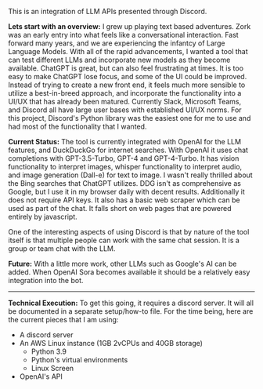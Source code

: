 This is an integration of LLM APIs presented through Discord.

**Lets start with an overview:** I grew up playing text based adventures. Zork was an early entry into what feels like a conversational interaction. Fast forward many years, and we are experiencing the infantcy of Large Language Models. With all of the rapid advancements, I wanted a tool that can test different LLMs and incorporate new models as they become available. ChatGPT is great, but can also feel frustrating at times. It is too easy to make ChatGPT lose focus, and some of the UI could be improved. Instead of trying to create a new front end, it feels much more sensible to utilize a best-in-breed approach, and incorporate the functionality into a UI/UX that has already been matured. Currently Slack, Microsoft Teams, and Discord all have large user bases with established UI/UX norms. For this project, Discord's Python library was the easiest one for me to use and had most of the functionality that I wanted.

**Current Status:**
The tool is currently integrated with OpenAI for the LLM features, and DuckDuckGo for internet searches. With OpenAI it uses chat completions with GPT-3.5-Turbo, GPT-4 and GPT-4-Turbo. It has vision functionality to interpret images, whisper functionality to interpret audio, and image generation (Dall-e) for text to image. I wasn't really thrilled about the Bing searches that ChatGPT utilizes. DDG isn't as comprehensive as Google, but I use it in my browser daily with decent results. Additionally it does not require API keys. It also has a basic web scraper which can be used as part of the chat. It falls short on web pages that are powered entirely by javascript.

One of the interesting aspects of using Discord is that by nature of the tool itself is that multiple people can work with the same chat session. It is a group or team chat with the LLM.

**Future:**
With a little more work, other LLMs such as Google's AI can be added. When OpenAI Sora becomes available it should be a relatively easy integration into the bot.

_____________________

**Technical Execution:** To get this going, it requires a discord server. It will all be documented in a separate setup/how-to file. For the time being, here are the current pieces that I am using:
- A discord server
- An AWS Linux instance (1GB 2vCPUs and 40GB storage)
  - Python 3.9
  - Python's virtual environments
  - Linux Screen
- OpenAI's API
  
